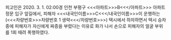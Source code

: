 피고인은 2020. 3. 1. 02:00경 인천 부평구 <<<아파트>>>B<<</아파트>>> 아파트 정문 입구 앞길에서, 피해자 <<<내국인이름>>>C<<</내국인이름>>>이 운행하는 (<<<차량번호>>>차량번호 1 생략<<</차량번호>>>) 택시에서 하차하면서 택시 승차 중에 피해자가 자신에게 짜증을 부렸다는 이유로 화가 나서 손으로 피해자의 얼굴 부위를 1회 때려 폭행하였다.